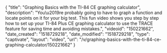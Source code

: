 {
    "title": "Graphing Basics with the TI-84 CE graphing calculator",
    "description": "You\u2019re probably going to have to graph a function and locate points on it for your big test. This fun video shows you step by step how to set up your TI-84 Plus CE graphing calculator to use the TRACE feature for saving time and avoiding mistakes.",
    "videoid": "150221662",
    "date_created": "1518729218",
    "date_modified": "1518729218",
    "type": "captivate",
    "layout": "video",
    "url": "\/v\/graphing-basics-with-the-ti-84-ce-graphing-calculator\/150221662"
}